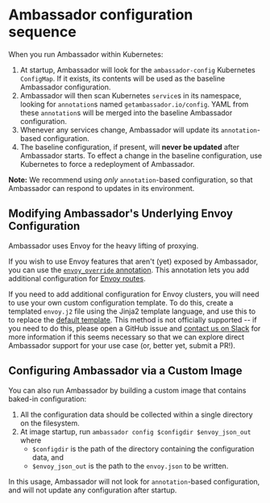 # Ambassador configuration sequence

When you run Ambassador within Kubernetes:

1. At startup, Ambassador will look for the `ambassador-config` Kubernetes `ConfigMap`. If it exists, its contents will be used as the baseline Ambassador configuration.
2. Ambassador will then scan Kubernetes `service`s in its namespace, looking for `annotation`s named `getambassador.io/config`. YAML from these `annotation`s will be merged into the baseline Ambassador configuration.
3. Whenever any services change, Ambassador will update its `annotation`-based configuration.
4. The baseline configuration, if present, will **never be updated** after Ambassador starts. To effect a change in the baseline configuration, use Kubernetes to force a redeployment of Ambassador.

**Note:** We recommend using _only_ `annotation`-based configuration, so that Ambassador can respond to updates in its environment.

## Modifying Ambassador's Underlying Envoy Configuration

Ambassador uses Envoy for the heavy lifting of proxying.

If you wish to use Envoy features that aren't (yet) exposed by Ambassador, you can use the [`envoy_override` annotation](/reference/mappings#using-envoy-override). This annotation lets you add additional configuration for [Envoy routes](https://www.envoyproxy.io/docs/envoy/latest/api-v1/route_config/route.html).

If you need to add additional configuration for Envoy clusters, you will need to use your own custom configuration template. To do this, create a templated `envoy.j2` file using the Jinja2 template language, and use this to to  replace the [default template](https://github.com/datawire/ambassador/tree/master/ambassador/templates/envoy.j2). This method is not officially supported -- if you need to do this, please open a GitHub issue and [contact us on Slack](https://d6e.co/slack) for more information if this seems necessary so that we can explore direct Ambassador support for your use case (or, better yet, submit a PR!).

## Configuring Ambassador via a Custom Image

You can also run Ambassador by building a custom image that contains baked-in configuration:

1. All the configuration data should be collected within a single directory on the filesystem.
2. At image startup, run `ambassador config $configdir $envoy_json_out` where
   - `$configdir` is the path of the directory containing the configuration data, and
   - `$envoy_json_out` is the path to the `envoy.json` to be written.

In this usage, Ambassador will not look for `annotation`-based configuration, and will not update any configuration after startup.
